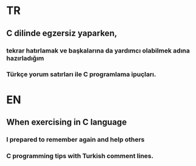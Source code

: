 # TR
## C dilinde egzersiz yaparken,
### tekrar hatırlamak ve başkalarına da yardımcı olabilmek adına hazırladığım
### Türkçe yorum satırları ile C programlama ipuçları. 

# EN
## When exercising in C language
### I prepared to remember again and help others
### C programming tips with Turkish comment lines.